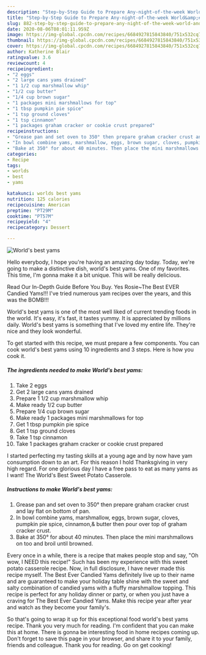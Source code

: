 ```yaml
---
description: "Step-by-Step Guide to Prepare Any-night-of-the-week World&amp;#39;s best yams"
title: "Step-by-Step Guide to Prepare Any-night-of-the-week World&amp;#39;s best yams"
slug: 882-step-by-step-guide-to-prepare-any-night-of-the-week-world-and-39-s-best-yams
date: 2020-08-06T08:01:11.959Z
image: https://img-global.cpcdn.com/recipes/6684927815843840/751x532cq70/worlds-best-yams-recipe-main-photo.jpg
thumbnail: https://img-global.cpcdn.com/recipes/6684927815843840/751x532cq70/worlds-best-yams-recipe-main-photo.jpg
cover: https://img-global.cpcdn.com/recipes/6684927815843840/751x532cq70/worlds-best-yams-recipe-main-photo.jpg
author: Katherine Blair
ratingvalue: 3.6
reviewcount: 4
recipeingredient:
- "2 eggs"
- "2 large cans yams drained"
- "1 1/2 cup marshmallow whip"
- "1/2 cup butter"
- "1/4 cup brown sugar"
- "1 packages mini marshmallows for top"
- "1 tbsp pumpkin pie spice"
- "1 tsp ground cloves"
- "1 tsp cinnamon"
- "1 packages graham cracker or cookie crust prepared"
recipeinstructions:
- "Grease pan and set oven to 350° then prepare graham cracker crust and lay flat on bottom of pan."
- "In bowl combine yams, marshmallow, eggs, brown sugar, cloves, pumpkin pie spice, cinnamon,&amp; butter then pour over top of graham cracker crust."
- "Bake at 350° for about 40 minutes. Then place the mini marshmallows on too and broil until browned."
categories:
- Recipe
tags:
- worlds
- best
- yams

katakunci: worlds best yams 
nutrition: 125 calories
recipecuisine: American
preptime: "PT29M"
cooktime: "PT57M"
recipeyield: "4"
recipecategory: Dessert

---
```



![World&#39;s best yams](https://img-global.cpcdn.com/recipes/6684927815843840/751x532cq70/worlds-best-yams-recipe-main-photo.jpg)

Hello everybody, I hope you're having an amazing day today. Today, we're going to make a distinctive dish, world&#39;s best yams. One of my favorites. This time, I'm gonna make it a bit unique. This will be really delicious.

Read Our In-Depth Guide Before You Buy. Yes Rosie~The Best EVER Candied Yams!!! I&#39;ve tried numerous yam recipes over the years, and this was the BOMB!!!

World&#39;s best yams is one of the most well liked of current trending foods in the world. It's easy, it's fast, it tastes yummy. It is appreciated by millions daily. World&#39;s best yams is something that I've loved my entire life. They're nice and they look wonderful.


To get started with this recipe, we must prepare a few components. You can cook world&#39;s best yams using 10 ingredients and 3 steps. Here is how you cook it.

<!--inarticleads1-->

##### The ingredients needed to make World&#39;s best yams:

1. Take 2 eggs
1. Get 2 large cans yams drained
1. Prepare 1 1/2 cup marshmallow whip
1. Make ready 1/2 cup butter
1. Prepare 1/4 cup brown sugar
1. Make ready 1 packages mini marshmallows for top
1. Get 1 tbsp pumpkin pie spice
1. Get 1 tsp ground cloves
1. Take 1 tsp cinnamon
1. Take 1 packages graham cracker or cookie crust prepared


I started perfecting my tasting skills at a young age and by now have yam consumption down to an art. For this reason I hold Thanksgiving in very high regard. For one glorious day I have a free pass to eat as many yams as I want! The World&#39;s Best Sweet Potato Casserole. 

<!--inarticleads2-->

##### Instructions to make World&#39;s best yams:

1. Grease pan and set oven to 350° then prepare graham cracker crust and lay flat on bottom of pan.
1. In bowl combine yams, marshmallow, eggs, brown sugar, cloves, pumpkin pie spice, cinnamon,&amp; butter then pour over top of graham cracker crust.
1. Bake at 350° for about 40 minutes. Then place the mini marshmallows on too and broil until browned.


Every once in a while, there is a recipe that makes people stop and say, &#34;Oh wow, I NEED this recipe!&#34; Such has been my experience with this sweet potato casserole recipe. Now, in full disclosure, I have never made this recipe myself. The Best Ever Candied Yams definitely live up to their name and are guaranteed to make your holiday table shine with the sweet and salty combination of candied yams with a fluffy marshmallow topping. This recipe is perfect for any holiday dinner or party, or when you just have a craving for The Best Ever Candied Yams. Make this recipe year after year and watch as they become your family&#39;s. 

So that's going to wrap it up for this exceptional food world&#39;s best yams recipe. Thank you very much for reading. I'm confident that you can make this at home. There is gonna be interesting food in home recipes coming up. Don't forget to save this page in your browser, and share it to your family, friends and colleague. Thank you for reading. Go on get cooking!
